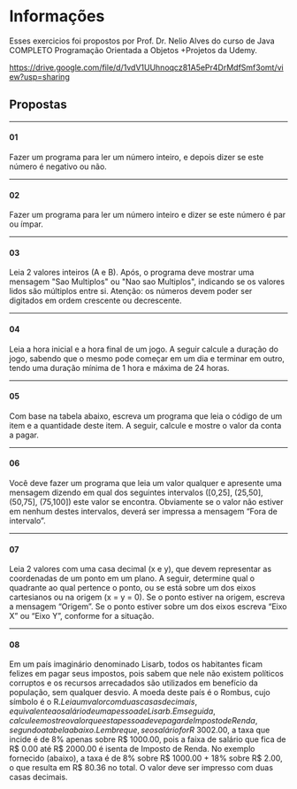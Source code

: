 # Informações

Esses exercicios foi propostos por Prof. Dr. Nelio Alves do curso de Java COMPLETO Programação Orientada a Objetos +Projetos da Udemy.

https://drive.google.com/file/d/1vdV1UUhnoqcz81A5ePr4DrMdfSmf3omt/view?usp=sharing

## Propostas


---------------------------------------------------------------------------------------------------
#### 01

Fazer um programa para ler um número inteiro, e depois dizer se este número é negativo ou não.

-----------------------------------------------------------------------------------------------------------
#### 02

Fazer um programa para ler um número inteiro e dizer se este número é par ou ímpar.

------------------------------------------------------------------------------------------------------------------------
#### 03

Leia 2 valores inteiros (A e B). Após, o programa deve mostrar uma mensagem "Sao Multiplos" ou "Nao sao
Multiplos", indicando se os valores lidos são múltiplos entre si. Atenção: os números devem poder ser digitados em
ordem crescente ou decrescente.

------------------------------------------------------------------------------------------------------------------------
#### 04

Leia a hora inicial e a hora final de um jogo. A seguir calcule a duração do jogo, sabendo que o mesmo pode
começar em um dia e terminar em outro, tendo uma duração mínima de 1 hora e máxima de 24 horas.

----------------------------------------------------------------------------------------------------------------------------
#### 05

Com base na tabela abaixo, escreva um programa que leia o código de um item e a quantidade deste item. A
seguir, calcule e mostre o valor da conta a pagar.

--------------------------------------------------------------------------------------------------------------------------------------
#### 06

Você deve fazer um programa que leia um valor qualquer e apresente uma mensagem dizendo em qual dos
seguintes intervalos ([0,25], (25,50], (50,75], (75,100]) este valor se encontra. Obviamente se o valor não estiver em
nenhum destes intervalos, deverá ser impressa a mensagem “Fora de intervalo”.

--------------------------------------------------------------------------------------------------------------------------
#### 07

Leia 2 valores com uma casa decimal (x e y), que devem representar as coordenadas
de um ponto em um plano. A seguir, determine qual o quadrante ao qual pertence o
ponto, ou se está sobre um dos eixos cartesianos ou na origem (x = y = 0).
Se o ponto estiver na origem, escreva a mensagem “Origem”.
Se o ponto estiver sobre um dos eixos escreva “Eixo X” ou “Eixo Y”, conforme for a
situação.

--------------------------------------------------------------------------------------------------------------------------------
#### 08

Em um país imaginário denominado Lisarb, todos os habitantes ficam felizes em pagar seus impostos, pois sabem
que nele não existem políticos corruptos e os recursos arrecadados são utilizados em benefício da população, sem
qualquer desvio. A moeda deste país é o Rombus, cujo símbolo é o R$.
Leia um valor com duas casas decimais, equivalente ao salário de uma pessoa de Lisarb. Em seguida, calcule e
mostre o valor que esta pessoa deve pagar de Imposto de Renda, segundo a tabela abaixo.
Lembre que, se o salário for R$ 3002.00, a taxa que incide é de 8% apenas sobre R$ 1000.00, pois a faixa de
salário que fica de R$ 0.00 até R$ 2000.00 é isenta de Imposto de Renda. No exemplo fornecido (abaixo), a taxa é
de 8% sobre R$ 1000.00 + 18% sobre R$ 2.00, o que resulta em R$ 80.36 no total. O valor deve ser impresso com
duas casas decimais.
